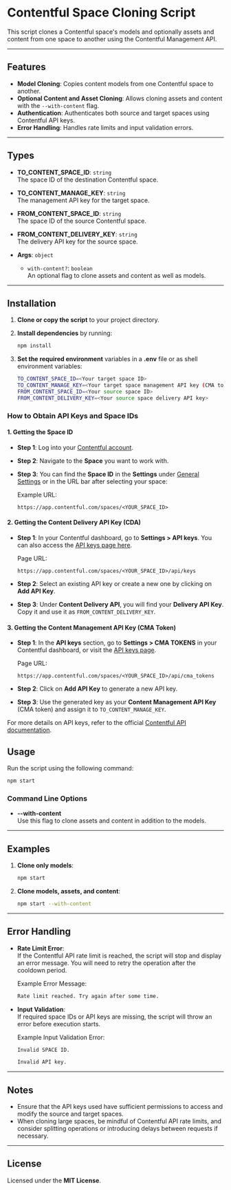 # Contentful Space Cloning Script

This script clones a Contentful space's models and optionally assets and content from one space to another using the Contentful Management API.

---

## **Features**

- **Model Cloning**: Copies content models from one Contentful space to another.
- **Optional Content and Asset Cloning**: Allows cloning assets and content with the `--with-content` flag.
- **Authentication**: Authenticates both source and target spaces using Contentful API keys.
- **Error Handling**: Handles rate limits and input validation errors.

---

## **Types**

- **TO_CONTENT_SPACE_ID**: `string`  
  The space ID of the destination Contentful space.
- **TO_CONTENT_MANAGE_KEY**: `string`  
  The management API key for the target space.

- **FROM_CONTENT_SPACE_ID**: `string`  
  The space ID of the source Contentful space.

- **FROM_CONTENT_DELIVERY_KEY**: `string`  
  The delivery API key for the source space.

- **Args**: `object`
  - `with-content?`: `boolean`  
    An optional flag to clone assets and content as well as models.

---

## **Installation**

1. **Clone or copy the script** to your project directory.
2. **Install dependencies** by running:

   ```bash
   npm install
   ```

3. **Set the required environment** variables in a **.env** file or as shell environment variables:

   ```bash
   TO_CONTENT_SPACE_ID=<Your target space ID>
   TO_CONTENT_MANAGE_KEY=<Your target space management API key (CMA token)>
   FROM_CONTENT_SPACE_ID=<Your source space ID>
   FROM_CONTENT_DELIVERY_KEY=<Your source space delivery API key>
   ```

### **How to Obtain API Keys and Space IDs**

#### **1. Getting the Space ID**

- **Step 1**: Log into your [Contentful account](https://app.contentful.com/).
- **Step 2**: Navigate to the **Space** you want to work with.
- **Step 3**: You can find the **Space ID** in the **Settings** under [General Settings](https://app.contentful.com/spaces) or in the URL bar after selecting your space:

  Example URL:

  ```
  https://app.contentful.com/spaces/<YOUR_SPACE_ID>
  ```

#### **2. Getting the Content Delivery API Key (CDA)**

- **Step 1**: In your Contentful dashboard, go to **Settings > API keys**.
  You can also access the [API keys page here](https://app.contentful.com/spaces/<YOUR_SPACE_ID>/api/keys).

  Page URL:

  ```
  https://app.contentful.com/spaces/<YOUR_SPACE_ID>/api/keys
  ```

- **Step 2**: Select an existing API key or create a new one by clicking on **Add API Key**.
- **Step 3**: Under **Content Delivery API**, you will find your **Delivery API Key**. Copy it and use it as `FROM_CONTENT_DELIVERY_KEY`.

#### **3. Getting the Content Management API Key (CMA Token)**

- **Step 1**: In the **API keys** section, go to **Settings > CMA TOKENS** in your Contentful dashboard, or visit the [API keys page](https://app.contentful.com/spaces/<YOUR_SPACE_ID>/api/cma_tokens).

  Page URL:

  ```
  https://app.contentful.com/spaces/<YOUR_SPACE_ID>/api/cma_tokens
  ```

- **Step 2**: Click on **Add API Key** to generate a new API key.
- **Step 3**: Use the generated key as your **Content Management API Key** (CMA token) and assign it to `TO_CONTENT_MANAGE_KEY`.

For more details on API keys, refer to the official [Contentful API documentation](https://www.contentful.com/developers/docs/references/content-management-api/).

## **Usage**

Run the script using the following command:

```bash
npm start
```

### **Command Line Options**

- **--with-content**  
  Use this flag to clone assets and content in addition to the models.

---

## **Examples**

1. **Clone only models**:

   ```bash
   npm start
   ```

2. **Clone models, assets, and content**:

   ```bash
   npm start --with-content
   ```

---

## **Error Handling**

- **Rate Limit Error**:  
  If the Contentful API rate limit is reached, the script will stop and display an error message. You will need to retry the operation after the cooldown period.

  Example Error Message:

  ```bash
  Rate limit reached. Try again after some time.
  ```

- **Input Validation**:  
  If required space IDs or API keys are missing, the script will throw an error before execution starts.

  Example Input Validation Error:

  ```bash
  Invalid SPACE ID.
  ```

  ```bash
  Invalid API key.
  ```

---

## **Notes**

- Ensure that the API keys used have sufficient permissions to access and modify the source and target spaces.
- When cloning large spaces, be mindful of Contentful API rate limits, and consider splitting operations or introducing delays between requests if necessary.

---

## **License**

Licensed under the **MIT License**.
